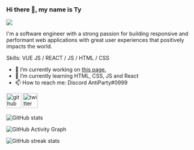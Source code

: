### Hi there 👋, my name is Ty
![](https://pfps.gg/assets/banners/4144-playlist.gif)

I'm a software engineer with a strong passion for building responsive and performant web applications with great user experiences that positively impacts the world.

Skills: VUE JS / REACT / JS / HTML / CSS

- 🔭 I’m currently working on [this page.](https://antiparty.github.io/E-Portfolio/) 
- 🌱 I’m currently learning HTML, CSS, JS and React 
- 📫 How to reach me: Discord AntiParty#0999 


[<img src='https://cdn.jsdelivr.net/npm/simple-icons@3.0.1/icons/github.svg' alt='github' height='40'>](https://github.com/AntiParty)  [<img src='https://cdn.jsdelivr.net/npm/simple-icons@3.0.1/icons/twitter.svg' alt='twitter' height='40'>](https://twitter.com/AntiParty_)  

![GitHub stats](https://github-readme-stats.vercel.app/api?username=AntiParty&show_icons=true&count_private=true)  

![GitHub Activity Graph](https://activity-graph.herokuapp.com/graph?username=AntiParty)  

![GitHub streak stats](https://github-readme-streak-stats.herokuapp.com/?user=AntiParty)  

